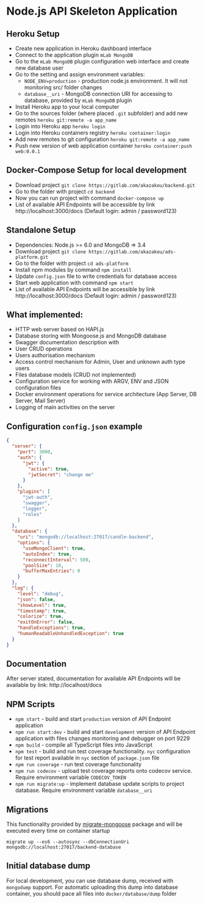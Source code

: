 # Node.js API Skeleton Application

## Heroku Setup

* Create new application in Heroku dashboard interface
* Connect to the application plugin `mLab MongoDB`
* Go to the `mLab MongoDB` plugin configuration web interface and create new database user
* Go to the setting and assign environment variables:
  * `NODE_ENV=production` - production node.js environment. It will not monitoring src/ folder changes
  * `database__uri` - MongoDB connection URI for accessing to database, provided by `mLab MongoDB` plugin
* Install Heroku app to your local computer
* Go to the sources folder (where placed `.git` subfolder) and add new remotes `heroku git:remote -a app_name`
* Login into Heroku app `heroku login`
* Login into Heroku containers registry `heroku container:login`
* Add new remotes to git configuration `heroku git:remote -a app_name`
* Push new version of web application container `heroku container:push web:0.0.1`

## Docker-Compose Setup for local development

* Download project `git clone https://gitlab.com/akazakou/backend.git`
* Go to the folder with project `cd backend`
* Now you can run project with command `docker-compose up`
* List of available API Endpoints will be accessible by link http://localhost:3000/docs (Default login: admin / password123)

## Standalone Setup

* Dependencies: Node.js >= 6.0 and MongoDB => 3.4
* Download project `git clone https://gitlab.com/akazakou/ads-platform.git`
* Go to the folder with project `cd ads-platform`
* Install npm modules by command `npm install`
* Update `config.json` file to write credentials for database access
* Start web application with command `npm start`
* List of available API Endpoints will be accessible by link http://localhost:3000/docs (Default login: admin / password123)

## What implemented: 

* HTTP web server based on HAPI.js
* Database storing with Mongoose.js and MongoDB database
* Swagger documentation description with 
* User CRUD operations
* Users authorisation mechanism
* Access control mechanism for Admin, User and unknown auth type users
* Files database models (CRUD not implemented)
* Configuration service for working with ARGV, ENV and JSON configuration files
* Docker environment operations for service architecture (App Server, DB Server, Mail Server)
* Logging of main activities on the server

## Configuration `config.json` example

```json
{
  "server": {
    "port": 3000,
    "auth": {
      "jwt": {
        "active": true,
        "jwtSecret": "change me"
      }
    },
    "plugins": [
      "jwt-auth",
      "swagger",
      "logger",
      "roles"
    ]
  },
  "database": {
    "uri": "mongodb://localhost:27017/candle-backend",
    "options": {
      "useMongoClient": true,
      "autoIndex": true,
      "reconnectInterval": 500,
      "poolSize": 10,
      "bufferMaxEntries": 0
    }
  },
  "log": {
    "level": "debug",
    "json": false,
    "showLevel": true,
    "timestamp": true,
    "colorize": true,
    "exitOnError": false,
    "handleExceptions": true,
    "humanReadableUnhandledException": true
  }
}
```

## Documentation

After server stated, documentation for available API Endpoints will be available by link: http://localhost/docs

## NPM Scripts

* `npm start` - build and start `production` version of API Endpoint application
* `npm run start:dev` - build and start `development` version of API Endpoint application with files changes monitoring and debugger on port 9229
* `npm build` - compile all TypeScript files into JavaScript
* `npm test` - build and run test coverage functionality. `nyc` configuration for test report available in `nyc` section of `package.json` file
* `npm run coverage` - run test coverage functionality
* `npm run codecov` - upload test coverage reports onto codecov service. Require environment variable `CODECOV_TOKEN`
* `npm run migrate:up` - implement database update scripts to project database. Require environment variable `database__uri`

## Migrations

This functionality provided by [migrate-mongoose](https://www.npmjs.com/package/migrate-mongoose) package and will be executed every time on container startup

`migrate up --es6 --autosync --dbConnectionUri mongodb://localhost:27017/backend-database`

## Initial database dump

For local development, you can use database dump, received with `mongodump` support. For automatic uploading this dump into database container, you should pace all files into `docker/database/dump` folder
